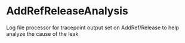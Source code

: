 # AddRefReleaseAnalysis
Log file processor for tracepoint output set on AddRef/Release to help analyze the cause of the leak

